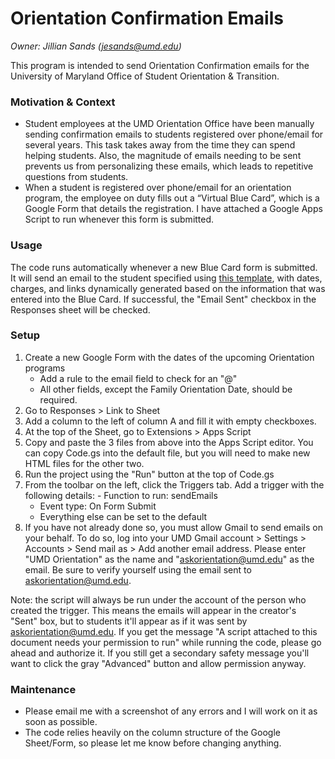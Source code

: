 # Orientation Confirmation Emails
*Owner: Jillian Sands (jesands@umd.edu)*

This program is intended to send Orientation Confirmation emails for the University of Maryland Office of Student Orientation & Transition. 

### Motivation & Context
- Student employees at the UMD Orientation Office have been manually sending confirmation emails to students registered over phone/email for several years. This task takes away from the time they can spend helping students. Also, the magnitude of emails needing to be sent prevents us from personalizing these emails, which leads to repetitive questions from students.
- When a student is registered over phone/email for an orientation program, the employee on duty fills out a “Virtual Blue Card”, which is a Google Form that details the registration. I have attached a Google Apps Script to run whenever this form is submitted.

### Usage
The code runs automatically whenever a new Blue Card form is submitted. It will send an email to the student specified using [this template](https://docs.google.com/document/d/1h_KszvItnxJcfPQK9sCOqld164J-nf3TtHLFnq0nNwI/edit?usp=sharing), with dates, charges, and links dynamically generated based on the information that was entered into the Blue Card. If successful, the "Email Sent" checkbox in the Responses sheet will be checked. 

### Setup
 1. Create a new Google Form with the dates of the upcoming Orientation programs
	 - Add a rule to the email field to check for an "@"
	 - All other fields, except the Family Orientation Date, should be required.
 2. Go to Responses > Link to Sheet
 3. Add a column to the left of column A and fill it with empty checkboxes.
 4. At the top of the Sheet, go to Extensions > Apps Script
 5. Copy and paste the 3 files from above into the Apps Script editor. You can copy Code.gs into the default file, but you will need to make new HTML files for the other two.
 6. Run the project using the "Run" button at the top of Code.gs
 7. From the toolbar on the left, click the Triggers tab. Add a trigger with the following details:
    	 - Function to run: sendEmails 
	 - Event type: On Form Submit
  	- Everything else can be set to the default
 8. If you have not already done so, you must allow Gmail to send emails on your behalf. To do so, log into your UMD Gmail account > Settings > Accounts > Send mail as > Add another email address. Please enter "UMD Orientation" as the name and "askorientation@umd.edu" as the email. Be sure to verify yourself using the email sent to askorientation@umd.edu.

Note: the script will always be run under the account of the person who created the trigger. This means the emails will appear in the creator's "Sent" box, but to students it'll appear as if it was sent by [askorientation@umd.edu](mailto:askorientation@umd.edu). If you get the message "A script attached to this document needs your permission to run" while running the code, please go ahead and authorize it. If you still get a secondary safety message you'll want to click the gray "Advanced" button and allow permission anyway. 

### Maintenance
- Please email me with a screenshot of any errors and I will work on it as soon as possible.
- The code relies heavily on the column structure of the Google Sheet/Form, so please let me know before changing anything.
